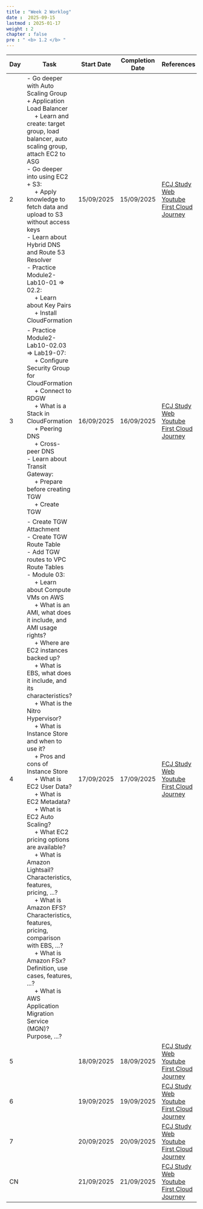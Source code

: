 ```yaml
---
title : "Week 2 Worklog"
date :  2025-09-15
lastmod : 2025-01-17
weight : 2
chapter : false
pre : " <b> 1.2 </b> "
---
```


| Day | Task | Start Date | Completion Date | References |
|---|---|---|---|---|
| 2 | - Go deeper with Auto Scaling Group + Application Load Balancer <br>&emsp; + Learn and create: target group, load balancer, auto scaling group, attach EC2 to ASG<br>- Go deeper into using EC2 + S3: <br>&emsp; + Apply knowledge to fetch data and upload to S3 without access keys<br>- Learn about Hybrid DNS and Route 53 Resolver<br>- Practice Module2-Lab10-01 => 02.2:<br>&emsp; + Learn about Key Pairs<br>&emsp; + Install CloudFormation | 15/09/2025 | 15/09/2025 | [FCJ Study Web](https://cloudjourney.awsstudygroup.com)<br>[Youtube First Cloud Journey](https://www.youtube.com/watch?v=AQlsd0nWdZk&list=PLahN4TLWtox2a3vElknwzU_urND8hLn1i&index=1) |
| 3 | - Practice Module2-Lab10-02.03 => Lab19-07:<br>&emsp; + Configure Security Group for CloudFormation <br>&emsp; + Connect to RDGW<br>&emsp; + What is a Stack in CloudFormation<br>&emsp; + Peering DNS<br>&emsp; + Cross-peer DNS<br>- Learn about Transit Gateway:<br>&emsp; + Prepare before creating TGW<br>&emsp; + Create TGW | 16/09/2025 | 16/09/2025 | [FCJ Study Web](https://cloudjourney.awsstudygroup.com)<br>[Youtube First Cloud Journey](https://www.youtube.com/watch?v=AQlsd0nWdZk&list=PLahN4TLWtox2a3vElknwzU_urND8hLn1i&index=1) |
| 4 | - Create TGW Attachment<br>- Create TGW Route Table<br>- Add TGW routes to VPC Route Tables<br>- Module 03:<br>&emsp; + Learn about Compute VMs on AWS<br>&emsp; + What is an AMI, what does it include, and AMI usage rights?<br>&emsp; + Where are EC2 instances backed up?<br>&emsp; + What is EBS, what does it include, and its characteristics?<br>&emsp; + What is the Nitro Hypervisor?<br>&emsp; + What is Instance Store and when to use it?<br>&emsp; + Pros and cons of Instance Store<br>&emsp; + What is EC2 User Data?<br>&emsp; + What is EC2 Metadata?<br>&emsp; + What is EC2 Auto Scaling?<br>&emsp; + What EC2 pricing options are available?<br>&emsp; + What is Amazon Lightsail? Characteristics, features, pricing, ...?<br>&emsp; + What is Amazon EFS? Characteristics, features, pricing, comparison with EBS, ...?<br>&emsp; + What is Amazon FSx? Definition, use cases, features, ...?<br>&emsp; + What is AWS Application Migration Service (MGN)? Purpose, ...? | 17/09/2025 | 17/09/2025 | [FCJ Study Web](https://cloudjourney.awsstudygroup.com)<br>[Youtube First Cloud Journey](https://www.youtube.com/watch?v=AQlsd0nWdZk&list=PLahN4TLWtox2a3vElknwzU_urND8hLn1i&index=1) |
| 5 |  | 18/09/2025 | 18/09/2025 | [FCJ Study Web](https://cloudjourney.awsstudygroup.com)<br>[Youtube First Cloud Journey](https://www.youtube.com/watch?v=AQlsd0nWdZk&list=PLahN4TLWtox2a3vElknwzU_urND8hLn1i&index=1) |
| 6 |  | 19/09/2025 | 19/09/2025 | [FCJ Study Web](https://cloudjourney.awsstudygroup.com)<br>[Youtube First Cloud Journey](https://www.youtube.com/watch?v=AQlsd0nWdZk&list=PLahN4TLWtox2a3vElknwzU_urND8hLn1i&index=1) |
| 7 |  | 20/09/2025 | 20/09/2025 | [FCJ Study Web](https://cloudjourney.awsstudygroup.com)<br>[Youtube First Cloud Journey](https://www.youtube.com/watch?v=AQlsd0nWdZk&list=PLahN4TLWtox2a3vElknwzU_urND8hLn1i&index=1) |
| CN |  | 21/09/2025 | 21/09/2025 | [FCJ Study Web](https://cloudjourney.awsstudygroup.com)<br>[Youtube First Cloud Journey](https://www.youtube.com/watch?v=AQlsd0nWdZk&list=PLahN4TLWtox2a3vElknwzU_urND8hLn1i&index=1) |